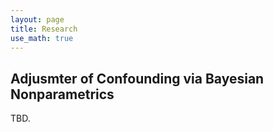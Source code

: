 ```yaml
---
layout: page
title: Research
use_math: true
---
```


## Adjusmter of Confounding via Bayesian Nonparametrics

TBD.


